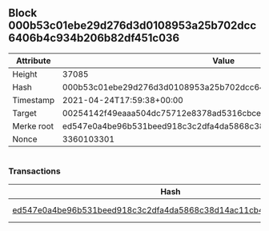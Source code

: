 ## Block 000b53c01ebe29d276d3d0108953a25b702dcc6406b4c934b206b82df451c036

Attribute | Value
--- | ---
Height | 37085
Hash | 000b53c01ebe29d276d3d0108953a25b702dcc6406b4c934b206b82df451c036
Timestamp | 2021-04-24T17:59:38+00:00
Target | 00254142f49eaaa504dc75712e8378ad5316cbcead634704b3734b6271167cc4
Merke root | ed547e0a4be96b531beed918c3c2dfa4da5868c38d14ac11cb4e3c71c1913eb8
Nonce | 3360103301

```

```

### Transactions

Hash | Amount
--- | ---
[ed547e0a4be96b531beed918c3c2dfa4da5868c38d14ac11cb4e3c71c1913eb8](ed547e0a4be96b531beed918c3c2dfa4da5868c38d14ac11cb4e3c71c1913eb8.md) | 10.00000000 SKEPTI 
